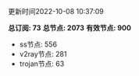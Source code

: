 更新时间2022-10-08 10:37:09

**总订阅: 73**
**总节点: 2073**
**有效节点: 900**
- ss节点: 556
- v2ray节点: 281
- trojan节点: 63
